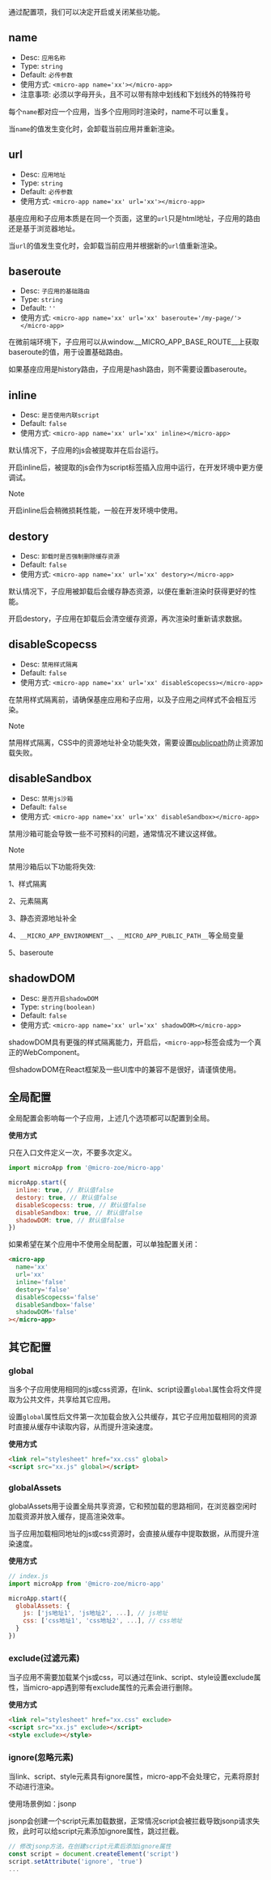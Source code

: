 通过配置项，我们可以决定开启或关闭某些功能。

## name
- Desc: `应用名称`
- Type: `string`
- Default: `必传参数`
- 使用方式: `<micro-app name='xx'></micro-app>`
- 注意事项: 必须以字母开头，且不可以带有除中划线和下划线外的特殊符号

每个`name`都对应一个应用，当多个应用同时渲染时，name不可以重复。

当`name`的值发生变化时，会卸载当前应用并重新渲染。

## url
- Desc: `应用地址`
- Type: `string`
- Default: `必传参数`
- 使用方式: `<micro-app name='xx' url='xx'></micro-app>`

基座应用和子应用本质是在同一个页面，这里的`url`只是html地址，子应用的路由还是基于浏览器地址。

当`url`的值发生变化时，会卸载当前应用并根据新的`url`值重新渲染。

## baseroute
- Desc: `子应用的基础路由`
- Type: `string`
- Default: `''`
- 使用方式: `<micro-app name='xx' url='xx' baseroute='/my-page/'></micro-app>`

在微前端环境下，子应用可以从window.__MICRO_APP_BASE_ROUTE__上获取baseroute的值，用于设置基础路由。

如果基座应用是history路由，子应用是hash路由，则不需要设置baseroute。

## inline
- Desc: `是否使用内联script`
- Default: `false`
- 使用方式: `<micro-app name='xx' url='xx' inline></micro-app>`

默认情况下，子应用的js会被提取并在后台运行。

开启inline后，被提取的js会作为script标签插入应用中运行，在开发环境中更方便调试。

> [!NOTE]
> 开启inline后会稍微损耗性能，一般在开发环境中使用。

## destory
- Desc: `卸载时是否强制删除缓存资源`
- Default: `false`
- 使用方式: `<micro-app name='xx' url='xx' destory></micro-app>`

默认情况下，子应用被卸载后会缓存静态资源，以便在重新渲染时获得更好的性能。

开启destory，子应用在卸载后会清空缓存资源，再次渲染时重新请求数据。

## disableScopecss
- Desc: `禁用样式隔离`
- Default: `false`
- 使用方式: `<micro-app name='xx' url='xx' disableScopecss></micro-app>`

在禁用样式隔离前，请确保基座应用和子应用，以及子应用之间样式不会相互污染。

> [!NOTE]
> 禁用样式隔离，CSS中的资源地址补全功能失效，需要设置[publicpath](/zh-cn/static-source?id=publicpath)防止资源加载失败。

## disableSandbox
- Desc: `禁用js沙箱`
- Default: `false`
- 使用方式: `<micro-app name='xx' url='xx' disableSandbox></micro-app>`

禁用沙箱可能会导致一些不可预料的问题，通常情况不建议这样做。

> [!NOTE]
> 禁用沙箱后以下功能将失效:
> 
> 1、样式隔离
>
> 2、元素隔离
>
> 3、静态资源地址补全
>
> 4、`__MICRO_APP_ENVIRONMENT__`、`__MICRO_APP_PUBLIC_PATH__`等全局变量
>
> 5、baseroute


## shadowDOM
- Desc: `是否开启shadowDOM`
- Type: `string(boolean)`
- Default: `false`
- 使用方式: `<micro-app name='xx' url='xx' shadowDOM></micro-app>`

shadowDOM具有更强的样式隔离能力，开启后，`<micro-app>`标签会成为一个真正的WebComponent。

但shadowDOM在React框架及一些UI库中的兼容不是很好，请谨慎使用。

## 全局配置
全局配置会影响每一个子应用，上述几个选项都可以配置到全局。

**使用方式**

只在入口文件定义一次，不要多次定义。
```js
import microApp from '@micro-zoe/micro-app'

microApp.start({
  inline: true, // 默认值false
  destory: true, // 默认值false
  disableScopecss: true, // 默认值false
  disableSandbox: true, // 默认值false
  shadowDOM: true, // 默认值false
})
```

如果希望在某个应用中不使用全局配置，可以单独配置关闭：
```html
<micro-app 
  name='xx' 
  url='xx' 
  inline='false'
  destory='false'
  disableScopecss='false'
  disableSandbox='false'
  shadowDOM='false'
></micro-app>
```

## 其它配置
### global
当多个子应用使用相同的js或css资源，在link、script设置`global`属性会将文件提取为公共文件，共享给其它应用。

设置`global`属性后文件第一次加载会放入公共缓存，其它子应用加载相同的资源时直接从缓存中读取内容，从而提升渲染速度。

**使用方式**
```html
<link rel="stylesheet" href="xx.css" global>
<script src="xx.js" global></script>
```

### globalAssets
globalAssets用于设置全局共享资源，它和预加载的思路相同，在浏览器空闲时加载资源并放入缓存，提高渲染效率。

当子应用加载相同地址的js或css资源时，会直接从缓存中提取数据，从而提升渲染速度。

**使用方式**
```js
// index.js
import microApp from '@micro-zoe/micro-app'

microApp.start({
  globalAssets: {
    js: ['js地址1', 'js地址2', ...], // js地址
    css: ['css地址1', 'css地址2', ...], // css地址
  }
})
```

### exclude(过滤元素)
当子应用不需要加载某个js或css，可以通过在link、script、style设置exclude属性，当micro-app遇到带有exclude属性的元素会进行删除。

**使用方式**
```html
<link rel="stylesheet" href="xx.css" exclude>
<script src="xx.js" exclude></script>
<style exclude></style>
```

### ignore(忽略元素)
当link、script、style元素具有ignore属性，micro-app不会处理它，元素将原封不动进行渲染。

使用场景例如：jsonp

jsonp会创建一个script元素加载数据，正常情况script会被拦截导致jsonp请求失败，此时可以给script元素添加ignore属性，跳过拦截。

```js
// 修改jsonp方法，在创建script元素后添加ignore属性
const script = document.createElement('script')
script.setAttribute('ignore', 'true')
...
```
